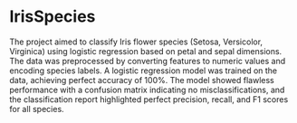 # IrisSpecies
The project aimed to classify Iris flower species (Setosa, Versicolor, Virginica) using logistic regression based on petal and sepal dimensions. The data was preprocessed by converting features to numeric values and encoding species labels. A logistic regression model was trained on the data, achieving perfect accuracy of 100%. The model showed flawless performance with a confusion matrix indicating no misclassifications, and the classification report highlighted perfect precision, recall, and F1 scores for all species.
